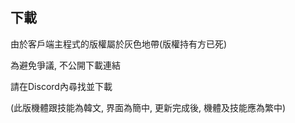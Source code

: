 ## 下載

由於客戶端主程式的版權屬於灰色地帶(版權持有方已死)

為避免爭議, 不公開下載連結

請在Discord內尋找並下載

(此版機體跟技能為韓文, 界面為簡中, 更新完成後, 機體及技能應為繁中)


